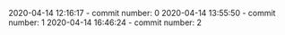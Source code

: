 2020-04-14 12:16:17 - commit number: 0
2020-04-14 13:55:50 - commit number: 1
2020-04-14 16:46:24 - commit number: 2

